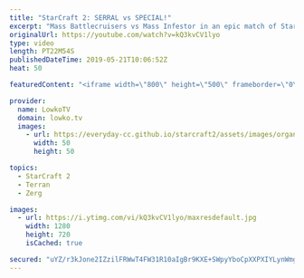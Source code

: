 ```yaml
---
title: "StarCraft 2: SERRAL vs SPECIAL!"
excerpt: "Mass Battlecruisers vs Mass Infestor in an epic match of StarCraft 2. Subscribe for more videos: http://lowko.tv/youtube More StarCraft 2: https://youtu.be/XGRElTXTFsQ  Serral vs Special in a really cool match. One of the strongest macro games recently. Special decides to focus on lots of Battlecruisers,"
originalUrl: https://youtube.com/watch?v=kQ3kvCV1lyo
type: video
length: PT22M54S
publishedDateTime: 2019-05-21T10:06:52Z
heat: 50

featuredContent: "<iframe width=\"800\" height=\"500\" frameborder=\"0\" src=\"https://www.youtube.com/embed/kQ3kvCV1lyo\" allow=\"accelerometer; autoplay; encrypted-media; gyroscope; picture-in-picture\" allowfullscreen></iframe>"

provider:
  name: LowkoTV
  domain: lowko.tv
  images:
    - url: https://everyday-cc.github.io/starcraft2/assets/images/organizations/lowko.tv-50x50.jpg
      width: 50
      height: 50

topics:
  - StarCraft 2
  - Terran
  - Zerg

images:
  - url: https://i.ytimg.com/vi/kQ3kvCV1lyo/maxresdefault.jpg
    width: 1280
    height: 720
    isCached: true

secured: "uYZ/r3kJone2IZzilFRWwT4FW31R10aIgBr9KXE+SWpyYboCpXXPXIYLynWmgFxTdoYwV5QZoiPn90v+Fdv7zDEAe/pvchse36DJNbZQlZrd3jHtOs0akkcpuOxDK0xB2leVLxeliB510tDktMKBD1EZTbq8ouPjBIOKfLvlvZAQhC7CXfJxqcL29AZXnOz4aE1J+FMaJ/wH+EF+s52n4yUyZQ4UqRYZ+R8BZuVBrK3i3/fmwYf4LzOPt3gS569LNCfwFFFa+zhjT6OBECojw8EzpTW02t5EFx3Q5Be50W7fpaAAUvCvaVyVEy2MNeU0Hcg05NmVhym4paU96COY+S5ZSimUerwemrWL/AMhaqgsil5BbhAAmtG8F9DeqcSBq7sFjmopeRBq5rh9ColepdCp808o9wqMrArH/nYTnH8=;Wk+OQGQ5r/E4QYOV9GrsLw=="
---
```


